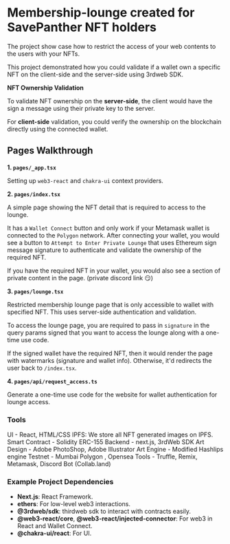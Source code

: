 # Membership-lounge created for SavePanther NFT holders

The project show case how to restrict the access of your web contents to the users with your NFTs.

This project demonstrated how you could validate if a wallet own a specific NFT on the client-side and the server-side using 3rdweb SDK.


**NFT Ownership Validation**

To validate NFT ownership on the **server-side**, the client would have the sign a message using their private key to the server.

For **client-side** validation, you could verify the ownership on the blockchain directly using the connected wallet.

## Pages Walkthrough
**1. `pages/_app.tsx`**

Setting up `web3-react` and `chakra-ui` context providers.


**2. `pages/index.tsx`**

A simple page showing the NFT detail that is required to access to the lounge.

It has a `Wallet Connect` button and only work if your Metamask wallet is connected to the `Polygon` network. 
After connecting your wallet, you would see a button to `Attempt to Enter Private Lounge` that uses Ethereum sign message signature to authenticate and validate the ownership of the required NFT. 

If you have the required NFT in your wallet, you would also see a section of private content in the page. (private discord link 😏) 


**3. `pages/lounge.tsx`**

Restricted membership lounge page that is only accessible to wallet with specified NFT. This uses server-side authentication and validation.

To access the lounge page, you are required to pass in `signature` in the query params signed that you want to access the lounge along with a one-time use code.

If the signed wallet have the required NFT, then it would render the page with watermarks (signature and wallet info). Otherwise, it'd redirects the user back to `/index.tsx`. 


**4. `pages/api/request_access.ts`**

Generate a one-time use code for the website for wallet authentication for lounge access.

### Tools
UI - React, HTML/CSS
IPFS: We store all NFT generated images on IPFS.
Smart Contract - Solidity ERC-155
Backend - next.js, 3rdWeb SDK
Art Design - Adobe PhotoShop, Adobe Illustrator
Art Engine - Modified Hashlips engine
Testnet - Mumbai Polygon , Opensea
Tools - Truffle, Remix, Metamask, Discord Bot (Collab.land)

### Example Project Dependencies
- **Next.js**: React Framework.
- **ethers**: For low-level web3 interactions.
- **@3rdweb/sdk**: thirdweb sdk to interact with contracts easily.
- **@web3-react/core**, **@web3-react/injected-connector**: For web3 in React and Wallet Connect.
- **@chakra-ui/react**: For UI.
